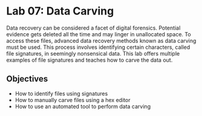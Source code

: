 # Lab 07: Data Carving

Data recovery can be considered a facet of digital forensics. Potential evidence gets deleted all the time and may linger in unallocated space. To access these files, advanced data recovery methods known as data carving must be used. This process involves identifying certain characters, called file signatures, in seemingly nonsensical data. This lab offers multiple examples of file signatures and teaches how to carve the data out.

## Objectives
- How to identify files using signatures
- How to manually carve files using a hex editor
- How to use an automated tool to perform data carving
